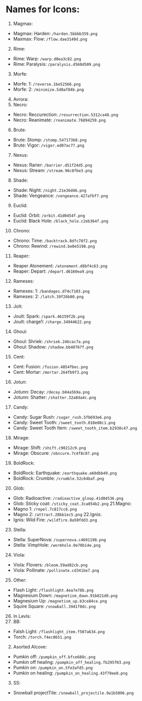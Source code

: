 # Names for Icons:
 1. Magmax:
  * Magmax: Harden: `/harden.5bbbb359.png`
  * Maxmax: Flow: `/flow.dae3149d.png`
 2. Rime:
  * Rime: Warp: `/warp.d0ea3c82.png`
  * Rime: Paralysis: `/paralysis.d560d509.png`
 3. Morfe:
  * Morfe: 1: `/reverse.1be52566.png`
  * Morfe: 2: `/minimize.5d8af84b.png`
 4. Avrora:
 5. Necro:
  * Necro: Reccurection: `/resurrection.5312ca48.png`
  * Necro: Reanimate: `/reanimate.76894259.png`
 6. Brute:
  * Brute: Stomp: `/stomp.547173b8.png`
  * Brute: Vigor: `/vigor.ed07ac77.png`
 7. Nexus:
  * Nexus: Rarier: `/barrier.d51f24d5.png`
  * Nexus: Stream: `/stream.96c8fbe3.png`
 8. Shade:
  * Shade: Night: `/night.21e36d46.png`
  * Shade: Vengeance: `/vengeance.427afbf7.png`
 9. Euclid:
  * Euclid: Orbit: `/orbit.41d0454f.png`
  * Euclid: Black Hole: `/black_hole.c2eb364f.png`
 10. Chrono:
  * Chrono: Time: `/backtrack.8dfc78f2.png`
  * Chrono: Rewind: `/rewind.be0e5198.png`
 11. Reaper:
  * Reaper Atonement: `/atonement.d8bf4c63.png`
  * Reaper: Depart: `/depart.d6160ea9.png`
 12. Rameses:
  * Rameses: 1: `/bandages.d74c7103.png`
  * Rameses: 2: `/latch.39f26b80.png`
 13. Jolt:
  * Joult: Spark: `/spark.46259f2b.png`
  * Joult: charge1: `/charge.34944622.png`
 14. Ghoul:
  * Ghoul: Shriek: `/shriek.246cac7a.png`
  * Ghoul: Shadow: `/shadow.bb40767f.png`
 15. Cent:
  * Cent: Fusion: `/fusion.4854fbec.png`
  * Cent: Mortar: `/mortar.264fb9f3.png`
 16. Jotun:
  * Jotunn: Decay: `/decay.b84a5b9a.png`
  * Jotunn: Shatter: `/shatter.32a8da4c.png`
 17. Candy:
  * Candy: Sugar Rush: `/sugar_rush.5fb693e6.png`
  * Candy: Sweet Tooth: `/sweet_tooth.010e08c1.png`
  * Candy: Sweet Tooth Item: `/sweet_tooth_item.b2938c47.png`
 18. Mirage:
  * Mirage: Shift: `/shift.c90212c9.png`
  * Mirage: Obscure: `/obscure.7c4f8c87.png`
 19. BoldRock:
  * BoldRock: Earthquake: `/earthquake.e60dbb49.png`
  * BoldRock: Crumble: `/crumble.52c64baf.png`
 20. Glob:
  * Glob: Radioactive: `/radioactive_gloop.41d04536.png`
  * Glob: Sticky coat: `/sticky_coat.3ca854b2.png`
 21.Magno:
  * Magno 1: `/repel.7c817cc6.png`
  * Magno 2: `/attract.28bb1ec5.png`
 22.Ignis:
  * Ignis: Wild Fire: `/wildfire.8a50fdd3.png`
 23. Stella:
  * Stella: SuperNova: `/supernova.c4691198.png`
  * Stella: VimpHole: `/wormhole.0e70b14e.png`
 24. Viola:
  * Viola: Flovers: `/bloom.59ad82cb.png`
  * Viola: Pollinate: `/pollinate.cd341be7.png`
 25. Other:
  * Flash Light: `/flashlight.4ea7e78b.png`
  * Magnesium Down: `/magnetism_down.91b821d0.png`
  * Magnesium Up: `/magnetism_up.b3ce84ce.png`
  * Squire Square: `/snowball.39d1f0dc.png`
 26. In Levls:
  1. BB:
   * Falsh Light: `/flashlight_item.f507a634.png`
   * Torch: `/torch.f4ec8651.png`
  2. Asorted Alcove:
   * Pumkin off: `/pumpkin_off.bfce688c.png`
   * Pumkin off healing: `/pumpkin_off_healing.fb295f03.png`
   * Pumkin on: `/pumpkin_on.5fe3afd5.png`
   * Pumkin on healing: `/pumpkin_on_healing.43f79ee0.png`
  3. SS:
   * Snowball projectTile: `/snowball_projectile.9a1b5096.png`
